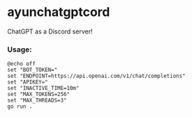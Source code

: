 # ayunchatgptcord
ChatGPT as a Discord server!

### Usage:
```batch
@echo off
set "BOT_TOKEN="
set "ENDPOINT=https://api.openai.com/v1/chat/completions"
set "APIKEY="
set "INACTIVE_TIME=10m"
set "MAX_TOKENS=256"
set "MAX_THREADS=3"
go run .
```